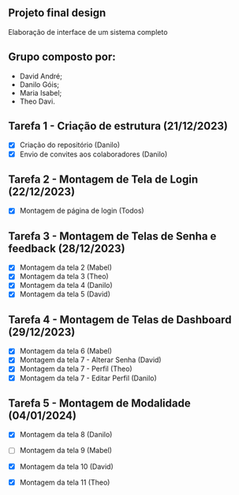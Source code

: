 ## Projeto final design 
Elaboração de interface de um sistema completo

## Grupo composto por:
- David André;
- Danilo Góis;
- Maria Isabel;
- Theo Davi.

## Tarefa 1 - Criação de estrutura (21/12/2023)
- [x] Criação do repositório (Danilo)
- [x] Envio de convites aos colaboradores (Danilo)
      
## Tarefa 2 - Montagem de Tela de Login (22/12/2023) 
- [x] Montagem de página de login (Todos)

## Tarefa 3 - Montagem de Telas de Senha e feedback (28/12/2023)
- [x] Montagem da tela 2 (Mabel)
- [x] Montagem da tela 3 (Theo)
- [x] Montagem da tela 4 (Danilo)
- [x] Montagem da tela 5 (David)
      
## Tarefa 4 - Montagem de Telas de Dashboard (29/12/2023) 
- [x] Montagem da tela 6 (Mabel)
- [x] Montagem da tela 7 - Alterar Senha (David)
- [x] Montagem da tela 7 - Perfil (Theo)
- [x] Montagem da tela 7 - Editar Perfil (Danilo)

## Tarefa 5 - Montagem de Modalidade (04/01/2024)
- [x] Montagem da tela 8 (Danilo)
- [ ] Montagem da tela 9 (Mabel)
- [x] Montagem da tela 10 (David)
- [x] Montagem da tela 11 (Theo)
      
